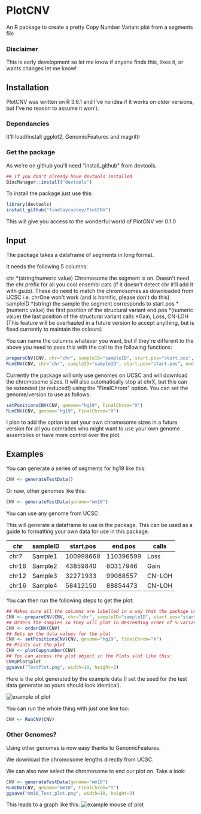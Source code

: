 # PlotCNV
An R package to create a pretty Copy Number Variant plot from a segments file

### Disclaimer 
This is early development so let me know if anyone finds this, likes it, or wants changes let me know!

## Installation

PlotCNV was written on R 3.6.1 and I've no idea if it works on older versions, but I've no reason to assume it won't.

### Dependancies

It'll load/install ggplot2, GenomicFeatures and magrittr

### Get the package

As we're on github you'll need "install_github" from devtools.

```R
## If you don't already have devtools installed
BiocManager::install("devtools")
```
To install the package just use this:

```R
library(devtools)
install_github("findlaycopley/PlotCNV")
```

This will give you access to the wonderful world of PlotCNV ver 0.1.0

## Input

The package takes a dataframe of segments in long format.

It needs the following 5 columns:

chr
*(string/numeric value) Chromosome the segment is on. Doesn't need the chr prefix for all you cool ensembl cats (if it doesn't detect chr it'll add it with gsub). These do need to match the chromosomes as downloaded from UCSC i.e. chrOne won't work (and is horrific, please don't do this)  
sampleID
*(string) the sample the segment corresponds to
start.pos
*(numeric value) the first position of the structural variant
end.pos
*(numeric value) the last position of the structural variant
calls
*Gain, Loss, CN-LOH (This feature will be overhauled in a future version to accept anything, but is fixed currently to maintain the colours)

You can name the columns whatever you want, but if they're different to the above you need to pass this with the call to the following functions:

```R
prepareCNV(CNV, chr="chr", sampleID="sampleID", start.pos="start.pos", end.pos="end.pos", calls="calls")
RunCNV(CNV, chr="chr", sampleID="sampleID", start.pos="start.pos", end.pos="end.pos", calls="calls")
```

Currently the package will only use genomes on UCSC and will download the chromosome sizes. It will also automatically stop at chrX, but this can be extended (or reduced!) using the "FinalChrom" option. You can set the genome/version to use as follows:

```R
setPositionsCNV(CNV, genome="hg19", FinalChrom="X")
RunCNV(CNV, genome="hg19", FinalChrom="X")
```
I plan to add the option to set your own chromosome sizes in a future version for all you comrades who might want to use your own genome assemblies or have more control over the plot.

## Examples

You can generate a series of segments for hg19 like this:

```R
CNV <- generateTestData()
```

Or now, other genomes like this:

```R
CNV <- generateTestData(genome="mm10")
```

You can use any genome from UCSC

This will generate a dataframe to use in the package. This can be used as a guide to formatting your own data for use in this package.

chr | sampleID | start.pos | end.pos | calls
---|---|---|---|---
chr7 |	Sample1	| 100998668 |	110396599 |	Loss
chr16 |	Sample2	| 43859840 | 80317946 |	Gain
chr12	| Sample3 |	32271933 | 99088557 | CN-LOH
chr16 |	Sample4	| 58412150 | 88854473 | CN-LOH

You can then run the following steps to get the plot:

```R
## Makes sure all the columns are labelled in a way that the package understands
CNV <- prepareCNV(CNV, chr="chr", sampleID="sampleID", start.pos="start.pos", end.pos="end.pos", calls="calls")
## Orders the samples so they will plot in descending order of % variant bp
CNV <- orderCNV(CNV)
## Sets up the data values for the plot
CNV <- setPositionsCNV(CNV, genome="hg19", FinalChrom="X")
## Prints out the plot
CNV <- plotCopynumber(CNV)
## You can access the plot object in the Plots slot like this:
CNV@Plot$plot
ggsave("TestPlot.png", width=10, height=3)
```
Here is the plot generated by the example data (I set the seed for the test data generator so yours should look identical).

![example of plot](https://github.com/findlaycopley/PlotCNV/blob/master/TestPlot.png)

You can run the whole thing with just one line too:

```R
CNV <- RunCNV(CNV)
```

### Other Genomes?

Using other genomes is now easy thanks to GenomicFeatures.

We download the chromosome lengths directly from UCSC.

We can also now select the chromosome to end our plot on. Take a look:

```R
CNV <- generateTestData(genome="mm10")
RunCNV(CNV, genome="mm10", FinalChrom="Y")
ggsave("mm10_Test_plot.png", width=10, height=3)
```

This leads to a graph like this:
![example mouse of plot](https://github.com/findlaycopley/PlotCNV/blob/master/mm10_Test_plot.png)
